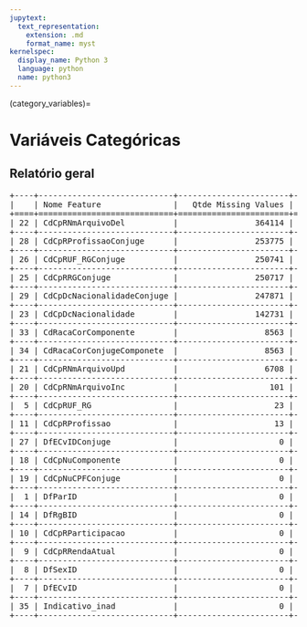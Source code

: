 ```yaml
--- 
jupytext:
  text_representation:
    extension: .md
    format_name: myst
kernelspec:
  display_name: Python 3
  language: python
  name: python3
---
```


(category_variables)= 

# Variáveis Categóricas
## Relatório geral

<pre>
+----+----------------------------+-----------------------+-----------------------------+
|    | Nome Feature               |   Qtde Missing Values |   Proportion Missing Values |
+====+============================+=======================+=============================+
| 22 | CdCpRNmArquivoDel          |                364114 |                       96.03 |
+----+----------------------------+-----------------------+-----------------------------+
| 28 | CdCpRProfissaoConjuge      |                253775 |                       66.93 |
+----+----------------------------+-----------------------+-----------------------------+
| 26 | CdCpRUF_RGConjuge          |                250741 |                       66.13 |
+----+----------------------------+-----------------------+-----------------------------+
| 25 | CdCpRRGConjuge             |                250717 |                       66.12 |
+----+----------------------------+-----------------------+-----------------------------+
| 29 | CdCpDcNacionalidadeConjuge |                247871 |                       65.37 |
+----+----------------------------+-----------------------+-----------------------------+
| 23 | CdCpDcNacionalidade        |                142731 |                       37.64 |
+----+----------------------------+-----------------------+-----------------------------+
| 33 | CdRacaCorComponente        |                  8563 |                        2.26 |
+----+----------------------------+-----------------------+-----------------------------+
| 34 | CdRacaCorConjugeComponete  |                  8563 |                        2.26 |
+----+----------------------------+-----------------------+-----------------------------+
| 21 | CdCpRNmArquivoUpd          |                  6708 |                        1.77 |
+----+----------------------------+-----------------------+-----------------------------+
| 20 | CdCpRNmArquivoInc          |                   101 |                        0.03 |
+----+----------------------------+-----------------------+-----------------------------+
|  5 | CdCpRUF_RG                 |                    23 |                        0.01 |
+----+----------------------------+-----------------------+-----------------------------+
| 11 | CdCpRProfissao             |                    13 |                        0    |
+----+----------------------------+-----------------------+-----------------------------+
| 27 | DfECvIDConjuge             |                     0 |                        0    |
+----+----------------------------+-----------------------+-----------------------------+
| 18 | CdCpNuComponente           |                     0 |                        0    |
+----+----------------------------+-----------------------+-----------------------------+
| 19 | CdCpNuCPFConjuge           |                     0 |                        0    |
+----+----------------------------+-----------------------+-----------------------------+
|  1 | DfParID                    |                     0 |                        0    |
+----+----------------------------+-----------------------+-----------------------------+
| 14 | DfRgBID                    |                     0 |                        0    |
+----+----------------------------+-----------------------+-----------------------------+
| 10 | CdCpRParticipacao          |                     0 |                        0    |
+----+----------------------------+-----------------------+-----------------------------+
|  9 | CdCpRRendaAtual            |                     0 |                        0    |
+----+----------------------------+-----------------------+-----------------------------+
|  8 | DfSexID                    |                     0 |                        0    |
+----+----------------------------+-----------------------+-----------------------------+
|  7 | DfECvID                    |                     0 |                        0    |
+----+----------------------------+-----------------------+-----------------------------+
| 35 | Indicativo_inad            |                     0 |                        0    |
+----+----------------------------+-----------------------+-----------------------------+
</pre>

